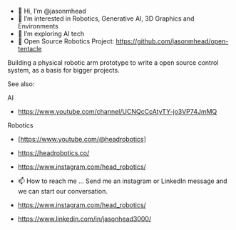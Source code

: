 - 👋 Hi, I’m @jasonmhead
- 👀 I’m interested in Robotics, Generative AI, 3D Graphics and Environments 
- 🌱 I’m exploring AI tech
- 💞️ Open Source Robotics Project: https://github.com/jasonmhead/open-tentacle

Building a physical robotic arm prototype to write a open source control system, as a basis for bigger projects.

See also: 

AI
- https://www.youtube.com/channel/UCNQcCcAtyTY-jo3VP74JmMQ

Robotics
 - [https://www.youtube.com/@headrobotics]
 - https://headrobotics.co/
 - https://www.instagram.com/head_robotics/


- 📫 How to reach me ...
Send me an instagram or LinkedIn message and we can start our conversation.
 - https://www.instagram.com/head_robotics/
 - https://www.linkedin.com/in/jasonhead3000/
